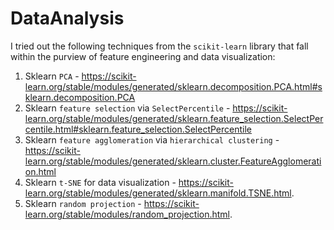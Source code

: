 # DataAnalysis
I tried out the following techniques from the `scikit-learn` library that fall within the purview of feature engineering and data visualization:

1. Sklearn `PCA` - https://scikit-learn.org/stable/modules/generated/sklearn.decomposition.PCA.html#sklearn.decomposition.PCA
2. Sklearn `feature selection` via `SelectPercentile` - https://scikit-learn.org/stable/modules/generated/sklearn.feature_selection.SelectPercentile.html#sklearn.feature_selection.SelectPercentile
3. Sklearn `feature agglomeration` via `hierarchical clustering` - https://scikit-learn.org/stable/modules/generated/sklearn.cluster.FeatureAgglomeration.html
4. Sklearn `t-SNE` for data visualization - https://scikit-learn.org/stable/modules/generated/sklearn.manifold.TSNE.html.
5. Sklearn `random projection` - https://scikit-learn.org/stable/modules/random_projection.html.
